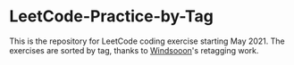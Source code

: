 # LeetCode-Practice-by-Tag

This is the repository for LeetCode coding exercise starting May 2021. The exercises are sorted by tag, thanks to [Windsooon](https://gist.github.com/Windsooon/e663358a6be45a93af2665206c4d4ae9)'s retagging work.
